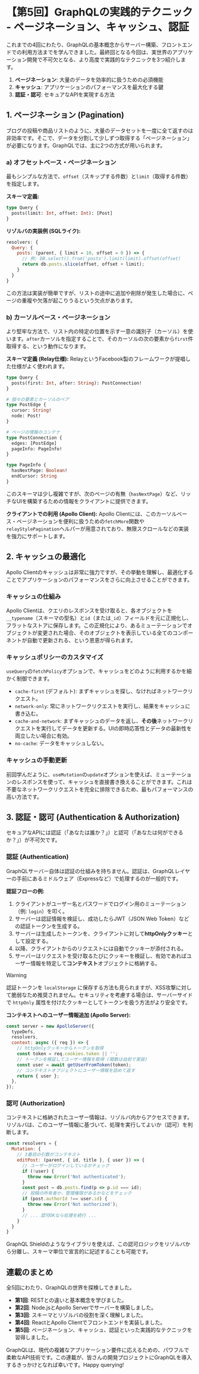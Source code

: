 # 【第5回】GraphQLの実践的テクニック - ページネーション、キャッシュ、認証

これまでの4回にわたり、GraphQLの基本概念からサーバー構築、フロントエンドでの利用方法までを学んできました。最終回となる今回は、実世界のアプリケーション開発で不可欠となる、より高度で実践的なテクニックを3つ紹介します。

1.  **ページネーション**: 大量のデータを効率的に扱うための必須機能
2.  **キャッシュ**: アプリケーションのパフォーマンスを最大化する鍵
3.  **認証・認可**: セキュアなAPIを実現する方法

## 1. ページネーション (Pagination)

ブログの投稿や商品リストのように、大量のデータセットを一度に全て返すのは非効率です。そこで、データを分割して少しずつ取得する「ページネーション」が必要になります。GraphQLでは、主に2つの方式が用いられます。

### a) オフセットベース・ページネーション

最もシンプルな方法で、`offset`（スキップする件数）と`limit`（取得する件数）を指定します。

**スキーマ定義:**
```graphql
type Query {
  posts(limit: Int, offset: Int): [Post]
}
```

**リゾルバの実装例 (SQLライク):**
```javascript
resolvers: {
  Query: {
    posts: (parent, { limit = 10, offset = 0 }) => {
      // 例: DB.select().from('posts').limit(limit).offset(offset)
      return db.posts.slice(offset, offset + limit);
    }
  }
}
```
この方法は実装が簡単ですが、リストの途中に追加や削除が発生した場合に、ページの重複や欠落が起こりうるという欠点があります。

### b) カーソルベース・ページネーション

より堅牢な方法で、リスト内の特定の位置を示す一意の識別子（カーソル）を使います。`after`カーソルを指定することで、そのカーソルの次の要素から`first`件取得する、という動作になります。

**スキーマ定義 (Relay仕様):**
RelayというFacebook製のフレームワークが提唱した仕様がよく使われます。
```graphql
type Query {
  posts(first: Int, after: String): PostConnection!
}

# 個々の要素とカーソルのペア
type PostEdge {
  cursor: String!
  node: Post!
}

# ページの情報のコンテナ
type PostConnection {
  edges: [PostEdge]
  pageInfo: PageInfo!
}

type PageInfo {
  hasNextPage: Boolean!
  endCursor: String
}
```
このスキーマは少し複雑ですが、次のページの有無（`hasNextPage`）など、リッチなUIを構築するための情報をクライアントに提供できます。

**クライアントでの利用 (Apollo Client):**
Apollo Clientには、このカーソルベース・ページネーションを便利に扱うための`fetchMore`関数や`relayStylePagination`ヘルパーが用意されており、無限スクロールなどの実装を強力にサポートします。

## 2. キャッシュの最適化

Apollo Clientのキャッシュは非常に強力ですが、その挙動を理解し、最適化することでアプリケーションのパフォーマンスをさらに向上させることができます。

### キャッシュの仕組み

Apollo Clientは、クエリのレスポンスを受け取ると、各オブジェクトを`__typename`（スキーマの型名）と`id`（または`_id`）フィールドを元に正規化し、フラットなストアに保存します。この正規化により、あるミューテーションでオブジェクトが変更された場合、そのオブジェクトを表示している全てのコンポーネントが自動で更新される、という恩恵が得られます。

### キャッシュポリシーのカスタマイズ

`useQuery`の`fetchPolicy`オプションで、キャッシュをどのように利用するかを細かく制御できます。

- `cache-first` (デフォルト): まずキャッシュを探し、なければネットワークリクエスト。
- `network-only`: 常にネットワークリクエストを実行し、結果をキャッシュに書き込む。
- `cache-and-network`: まずキャッシュのデータを返し、**その後**ネットワークリクエストを実行してデータを更新する。UIの即時応答性とデータの最新性を両立したい場合に有効。
- `no-cache`: データをキャッシュしない。

### キャッシュの手動更新

前回学んだように、`useMutation`の`update`オプションを使えば、ミューテーションのレスポンスを使って、キャッシュを直接書き換えることができます。これは不要なネットワークリクエストを完全に排除できるため、最もパフォーマンスの高い方法です。

## 3. 認証・認可 (Authentication & Authorization)

セキュアなAPIには認証（「あなたは誰か？」）と認可（「あなたは何ができるか？」）が不可欠です。

### 認証 (Authentication)

GraphQLサーバー自体は認証の仕組みを持ちません。認証は、GraphQLレイヤーの手前にあるミドルウェア（Expressなど）で処理するのが一般的です。

**認証フローの例:**
1.  クライアントがユーザー名とパスワードでログイン用のミューテーション（例: `login`）を叩く。
2.  サーバーは認証情報を検証し、成功したらJWT（JSON Web Token）などの認証トークンを生成する。
3.  サーバーは生成したトークンを、クライアントに対して**httpOnlyクッキー**として設定する。
4.  以降、クライアントからのリクエストには自動でクッキーが添付される。
5.  サーバーはリクエストを受け取るたびにクッキーを検証し、有効であればユーザー情報を特定して**コンテキスト**オブジェクトに格納する。

> [!WARNING]
> 認証トークンを `localStorage` に保存する方法も見られますが、XSS攻撃に対して脆弱なため推奨されません。セキュリティを考慮する場合は、サーバーサイドで `httpOnly` 属性を付けたクッキーとしてトークンを扱う方法がより安全です。

**コンテキストへのユーザー情報追加 (Apollo Server):**
```javascript
const server = new ApolloServer({
  typeDefs,
  resolvers,
  context: async ({ req }) => {
    // httpOnlyクッキーからトークンを取得
    const token = req.cookies.token || '';
    // トークンを検証してユーザー情報を取得 (関数は自前で実装)
    const user = await getUserFromToken(token);
    // コンテキストオブジェクトにユーザー情報を詰めて返す
    return { user };
  },
});
```

### 認可 (Authorization)

コンテキストに格納されたユーザー情報は、リゾルバ内からアクセスできます。リゾルバは、このユーザー情報に基づいて、処理を実行してよいか（認可）を判断します。

```javascript
const resolvers = {
  Mutation: {
    // 3番目の引数がコンテキスト
    editPost: (parent, { id, title }, { user }) => {
      // ユーザーがログインしているかチェック
      if (!user) {
        throw new Error('Not authenticated');
      }
      const post = db.posts.find(p => p.id === id);
      // 投稿の所有者か、管理権限があるかなどをチェック
      if (post.authorId !== user.id) {
        throw new Error('Not authorized');
      }
      // ... 認可OKなら処理を続行 ...
    }
  }
}
```
GraphQL Shieldのようなライブラリを使えば、この認可ロジックをリゾルバから分離し、スキーマ単位で宣言的に記述することも可能です。

## 連載のまとめ

全5回にわたり、GraphQLの世界を探検してきました。
- **第1回**: RESTとの違いと基本概念を学びました。
- **第2回**: Node.jsとApollo Serverでサーバーを構築しました。
- **第3回**: スキーマとリゾルバの役割を深く理解しました。
- **第4回**: ReactとApollo Clientでフロントエンドを実装しました。
- **第5回**: ページネーション、キャッシュ、認証といった実践的なテクニックを習得しました。

GraphQLは、現代の複雑なアプリケーション要件に応えるための、パワフルで柔軟なAPI技術です。この連載が、皆さんの開発プロジェクトにGraphQLを導入するきっかけとなれば幸いです。Happy querying!
